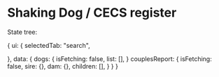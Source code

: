 # Shaking Dog / CECS register

State tree:

{
  ui: {
    selectedTab: "search",

  },
  data: {
    dogs: {
      isFetching: false,
      list: [],
    }
    couplesReport: {
      isFetching: false,
      sire: {},
      dam: {},
      children: [],
    }
  }
}
